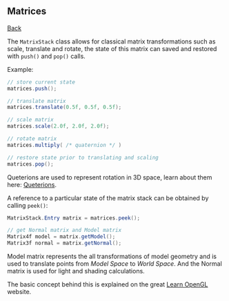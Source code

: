 ## Matrices
[Back](rendering.md)

The `MatrixStack` class allows for classical matrix transformations such as scale, translate and rotate, the state of this matrix can saved and restored with `push()` and `pop()` calls. 

Example:
```java
// store current state
matrices.push();

// translate matrix
matrices.translate(0.5f, 0.5f, 0.5f);

// scale matrix
matrices.scale(2.0f, 2.0f, 2.0f);

// rotate matrix
matrices.multiply( /* quaternion */ )

// restore state prior to translating and scaling  
matrices.pop();
```

Queterions are used to represent rotation in 3D space, learn about them here: [Queterions](quaternions.md).

A reference to a particular state of the matrix stack can be obtained by calling `peek()`:

```java
MatrixStack.Entry matrix = matrices.peek();

// get Normal matrix and Model matrix
Matrix4f model = matrix.getModel();
Matrix3f normal = matrix.getNormal();
```

Model matrix represents the all transformations of model geometry and is used to translate points from _Model Space_ to _World Space_. And the Normal matrix is used for light and shading calculations. 

The basic concept behind this is explained on the great [Learn OpenGL](https://learnopengl.com/Getting-started/Transformations) website.

